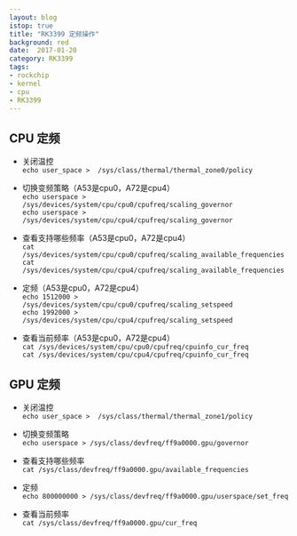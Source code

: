 ```yaml
---
layout: blog
istop: true
title: "RK3399 定频操作"
background: red
date:  2017-01-20
category: RK3399
tags:
- rockchip
- kernel
- cpu
- RK3399
---
```


## CPU 定频

* 关闭温控  
`echo user_space >  /sys/class/thermal/thermal_zone0/policy`  

* 切换变频策略（A53是cpu0，A72是cpu4）  
`echo userspace > /sys/devices/system/cpu/cpu0/cpufreq/scaling_governor`  
`echo userspace > /sys/devices/system/cpu/cpu4/cpufreq/scaling_governor`  

* 查看支持哪些频率（A53是cpu0，A72是cpu4）  
`cat /sys/devices/system/cpu/cpu0/cpufreq/scaling_available_frequencies`  
`cat /sys/devices/system/cpu/cpu4/cpufreq/scaling_available_frequencies`  

* 定频（A53是cpu0，A72是cpu4）  
`echo 1512000 > /sys/devices/system/cpu/cpu0/cpufreq/scaling_setspeed`  
`echo 1992000 > /sys/devices/system/cpu/cpu4/cpufreq/scaling_setspeed`  

* 查看当前频率（A53是cpu0，A72是cpu4）  
`cat /sys/devices/system/cpu/cpu0/cpufreq/cpuinfo_cur_freq`  
`cat /sys/devices/system/cpu/cpu4/cpufreq/cpuinfo_cur_freq`  

## GPU 定频

* 关闭温控  
`echo user_space >  /sys/class/thermal/thermal_zone1/policy`  

* 切换变频策略  
`echo userspace > /sys/class/devfreq/ff9a0000.gpu/governor`  

* 查看支持哪些频率  
`cat /sys/class/devfreq/ff9a0000.gpu/available_frequencies`  

* 定频  
`echo 800000000 > /sys/class/devfreq/ff9a0000.gpu/userspace/set_freq`  

* 查看当前频率  
`cat /sys/class/devfreq/ff9a0000.gpu/cur_freq`  
